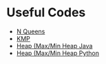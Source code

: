 # Useful Codes
- [N Queens](n_queens.py)
- [KMP](KMP.py)
- [Heap (Max/Min Heap Java](Heap.java)
- [Heap (Max/Min Heap Python](heap.py)

